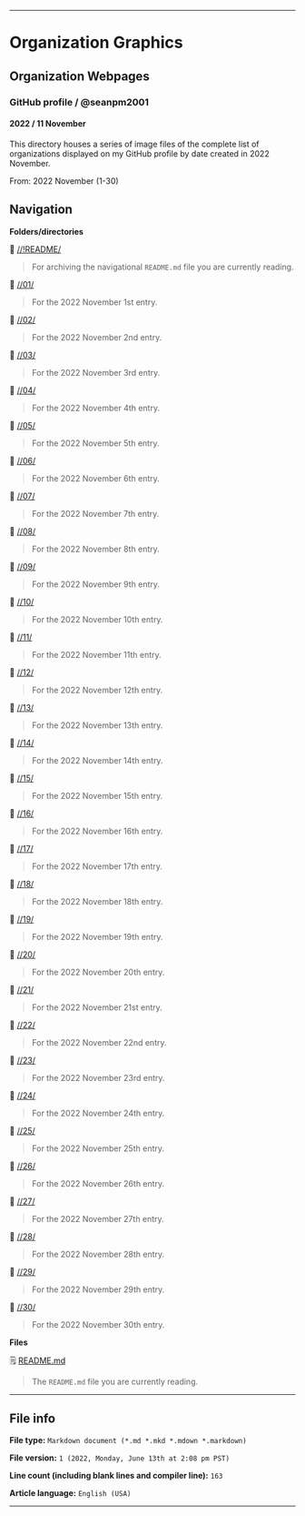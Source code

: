 
***

# Organization Graphics

## Organization Webpages

### GitHub profile / @seanpm2001

#### 2022 / 11 November

This directory houses a series of image files of the complete list of organizations displayed on my GitHub profile by date created in 2022 November.

From: 2022 November (1-30)

## Navigation

**Folders/directories**

📁 [//!README/](/OrganizationGraphics/Organization_webpages/GitHub_Profile/@seanpm2001/2022/11_November/!README/)

> For archiving the navigational `README.md` file you are currently reading.

📁 [//01/](/OrganizationGraphics/Organization_webpages/GitHub_Profile/@seanpm2001/2022/11_November/01/)

> For the 2022 November 1st entry.

📁 [//02/](/OrganizationGraphics/Organization_webpages/GitHub_Profile/@seanpm2001/2022/11_November/02/)

> For the 2022 November 2nd entry.

📁 [//03/](/OrganizationGraphics/Organization_webpages/GitHub_Profile/@seanpm2001/2022/11_November/03/)

> For the 2022 November 3rd entry.

📁 [//04/](/OrganizationGraphics/Organization_webpages/GitHub_Profile/@seanpm2001/2022/11_November/04/)

> For the 2022 November 4th entry.

📁 [//05/](/OrganizationGraphics/Organization_webpages/GitHub_Profile/@seanpm2001/2022/11_November/05/)

> For the 2022 November 5th entry.

📁 [//06/](/OrganizationGraphics/Organization_webpages/GitHub_Profile/@seanpm2001/2022/11_November/06/)

> For the 2022 November 6th entry.

📁 [//07/](/OrganizationGraphics/Organization_webpages/GitHub_Profile/@seanpm2001/2022/11_November/07/)

> For the 2022 November 7th entry.

📁 [//08/](/OrganizationGraphics/Organization_webpages/GitHub_Profile/@seanpm2001/2022/11_November/08/)

> For the 2022 November 8th entry.

📁 [//09/](/OrganizationGraphics/Organization_webpages/GitHub_Profile/@seanpm2001/2022/11_November/09/)

> For the 2022 November 9th entry.

📁 [//10/](/OrganizationGraphics/Organization_webpages/GitHub_Profile/@seanpm2001/2022/11_November/10/)

> For the 2022 November 10th entry.

📁 [//11/](/OrganizationGraphics/Organization_webpages/GitHub_Profile/@seanpm2001/2022/11_November/11/)

> For the 2022 November 11th entry.

📁 [//12/](/OrganizationGraphics/Organization_webpages/GitHub_Profile/@seanpm2001/2022/11_November/12/)

> For the 2022 November 12th entry.

📁 [//13/](/OrganizationGraphics/Organization_webpages/GitHub_Profile/@seanpm2001/2022/11_November/13/)

> For the 2022 November 13th entry.

📁 [//14/](/OrganizationGraphics/Organization_webpages/GitHub_Profile/@seanpm2001/2022/11_November/14/)

> For the 2022 November 14th entry.

📁 [//15/](/OrganizationGraphics/Organization_webpages/GitHub_Profile/@seanpm2001/2022/11_November/15/)

> For the 2022 November 15th entry.

📁 [//16/](/OrganizationGraphics/Organization_webpages/GitHub_Profile/@seanpm2001/2022/11_November/16/)

> For the 2022 November 16th entry.

📁 [//17/](/OrganizationGraphics/Organization_webpages/GitHub_Profile/@seanpm2001/2022/11_November/17/)

> For the 2022 November 17th entry.

📁 [//18/](/OrganizationGraphics/Organization_webpages/GitHub_Profile/@seanpm2001/2022/11_November/18/)

> For the 2022 November 18th entry.

📁 [//19/](/OrganizationGraphics/Organization_webpages/GitHub_Profile/@seanpm2001/2022/11_November/19/)

> For the 2022 November 19th entry.

📁 [//20/](/OrganizationGraphics/Organization_webpages/GitHub_Profile/@seanpm2001/2022/11_November/20/)

> For the 2022 November 20th entry.

📁 [//21/](/OrganizationGraphics/Organization_webpages/GitHub_Profile/@seanpm2001/2022/11_November/21/)

> For the 2022 November 21st entry.

📁 [//22/](/OrganizationGraphics/Organization_webpages/GitHub_Profile/@seanpm2001/2022/11_November/22/)

> For the 2022 November 22nd entry.

📁 [//23/](/OrganizationGraphics/Organization_webpages/GitHub_Profile/@seanpm2001/2022/11_November/23/)

> For the 2022 November 23rd entry.

📁 [//24/](/OrganizationGraphics/Organization_webpages/GitHub_Profile/@seanpm2001/2022/11_November/24/)

> For the 2022 November 24th entry.

📁 [//25/](/OrganizationGraphics/Organization_webpages/GitHub_Profile/@seanpm2001/2022/11_November/25/)

> For the 2022 November 25th entry.

📁 [//26/](/OrganizationGraphics/Organization_webpages/GitHub_Profile/@seanpm2001/2022/11_November/26/)

> For the 2022 November 26th entry.

📁 [//27/](/OrganizationGraphics/Organization_webpages/GitHub_Profile/@seanpm2001/2022/11_November/27/)

> For the 2022 November 27th entry.

📁 [//28/](/OrganizationGraphics/Organization_webpages/GitHub_Profile/@seanpm2001/2022/11_November/28/)

> For the 2022 November 28th entry.

📁 [//29/](/OrganizationGraphics/Organization_webpages/GitHub_Profile/@seanpm2001/2022/11_November/29/)

> For the 2022 November 29th entry.

📁 [//30/](/OrganizationGraphics/Organization_webpages/GitHub_Profile/@seanpm2001/2022/11_November/30/)

> For the 2022 November 30th entry.

**Files**

🗒️ [README.md](/OrganizationGraphics/Organization_webpages/GitHub_Profile/@seanpm2001/2022/11_November/README.md)

> The `README.md` file you are currently reading.

***

## File info

**File type:** `Markdown document (*.md *.mkd *.mdown *.markdown)`

**File version:** `1 (2022, Monday, June 13th at 2:08 pm PST)`

**Line count (including blank lines and compiler line):** `163`

**Article language:** `English (USA)`

***
